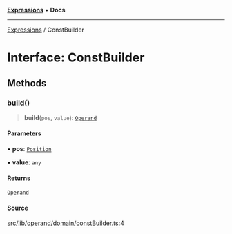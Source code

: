 [**Expressions**](../README.md) • **Docs**

***

[Expressions](../README.md) / ConstBuilder

# Interface: ConstBuilder

## Methods

### build()

> **build**(`pos`, `value`): [`Operand`](../classes/Operand.md)

#### Parameters

• **pos**: [`Position`](../classes/Position.md)

• **value**: `any`

#### Returns

[`Operand`](../classes/Operand.md)

#### Source

[src/lib/operand/domain/constBuilder.ts:4](https://github.com/data7expressions/3xpr/blob/7acee0c2886cdd6f6b6d4a83a1fd843738c9d027/src/lib/operand/domain/constBuilder.ts#L4)
